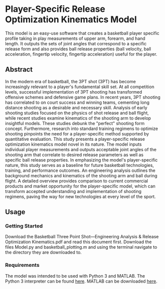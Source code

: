 # Player-Specific Release Optimization Kinematics Model 
This model is an easy-use software that creates a basketball player specific profile taking in play measurements of upper arm, forearm, and hand length. It outputs the sets of joint angles that correspond to a specific release form and also provides ball release properties (ball velocity, ball acceleration, fingertip velocity, fingertip acceleration) useful for the player. 

## Abstract
In the modern era of basketball, the 3PT shot (3PT) has become increasingly relevant to a player's fundamental skill set. At all competition levels, successful implementation of 3PT shooting has transformed offensive schemes and defensive game plans. In recent years, 3PT shooting has correlated to on court success and winning teams, cementing long distance shooting as a desirable and necessary skill. Analysis of early shooting studies focused on the physics of shot release and ball flight, while recent studies examine kinematics of the shooting arm to develop insightful models. These studies debunk the "perfect" shooting form concept. Furthermore, research into standard training regimens to optimize shooting pinpoints the need for a player-specific method supported by quantitative evaluation. This study presents a player-specific release optimization kinematics model novel in its nature. The model inputs individual player measurements and outputs acceptable joint angles of the shooting arm that correlate to desired release parameters as well as specific ball release properties. In emphasizing the model's player-specific nature, this study serves as a baseline for future basketball technologies, training, and performance outcomes. An engineering analysis outlines the background mechanics and kinematics of the shooting arm and ball during flight. A detailed overview provides comparison to current commercial products and market opportunity for the player-specific model, which can transform accepted understanding and implementation of shooting regimens, paving the way for new technologies at every level of the sport. 

## Usage
### Getting Started
Download the Basketball Three Point Shot—Engineering Analysis & Release Optimization Kinematics.pdf and read this document first. Download the files Model.py and basketball_plotting.m and using the terminal navigate to the directory they are downloaded to.

### Requirements
The model was intended to be used with Python 3 and MATLAB. The Python 3 interpreter can be found [here](https://www.python.org/downloads//). MATLAB can be downloaded [here](https://www.mathworks.com/downloads/). 

